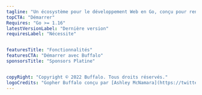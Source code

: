 ```yaml
---
tagline: "Un écosystème pour le développement Web en Go, conçu pour rendre votre vie plus facile."
topCTA: "Démarrer"
Requires: "Go >= 1.16"
latestVersionLabel: "Dernière version"
requiresLabel: "Nécessite"


featuresTitle: "Fonctionnalités"
featuresCTA: "Démarrer avec Buffalo"
sponsorsTitle: "Sponsors Platine"


copyRight: "Copyright © 2022 Buffalo. Tous droits réservés."
logoCredits: "Gopher Buffalo conçu par [Ashley McNamara](https://twitter.com/ashleymcnamara) — Gopher originel conçu par Renee French."
---
```

